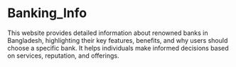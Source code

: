# Banking_Info
This website provides detailed information about renowned banks in Bangladesh, highlighting their key features, benefits, and why users should choose a specific bank. It helps individuals make informed decisions based on services, reputation, and offerings.
